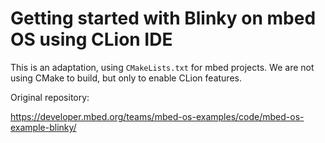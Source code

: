 # Getting started with Blinky on mbed OS using CLion IDE

This is an adaptation, using `CMakeLists.txt` for mbed projects. 
We are not using CMake to build, but only to enable CLion features.

Original repository:
 
https://developer.mbed.org/teams/mbed-os-examples/code/mbed-os-example-blinky/


